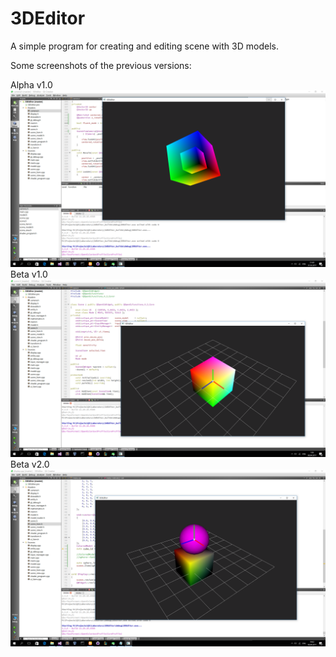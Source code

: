 # 3DEditor
A simple program for creating and editing scene with 3D models.

Some screenshots of the previous versions:

Alpha v1.0
![alt_tag](https://github.com/NocturnalShadow/3DEditor/blob/master/ScreenShots/Alpha.png)
Beta v1.0
![alt_tag](https://github.com/NocturnalShadow/3DEditor/blob/master/ScreenShots/Beta_1_0.png)
Beta v2.0
![alt_tag](https://github.com/NocturnalShadow/3DEditor/blob/master/ScreenShots/Beta_2_0.png)
